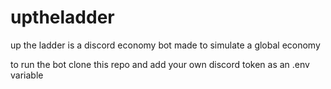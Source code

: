 # uptheladder
up the ladder is a discord economy bot made to simulate a global economy

to run the bot clone this repo and add your own discord token as an .env variable
